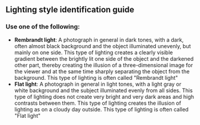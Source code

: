 ## Lighting style identification guide
### Use one of the following:
- **Rembrandt light**: A photograph in general in dark tones, with a dark, often almost black background and the object 
    illuminated unevenly, but mainly on one side. This type of lighting creates a clearly visible gradient between the 
    brightly lit one side of the object and the darkened other part, thereby creating the illusion of a three-dimensional 
    image for the viewer and at the same time sharply separating the object from the background. 
    This type of lighting is often called "Rembrandt light"
- **Flat light**: A photograph in general in light tones, with a light gray or white background and the subject illuminated 
    evenly from all sides. This type of lighting does not create very bright and very dark areas and high contrasts between
     them. This type of lighting creates the illusion of lighting as on a cloudy day outside. This type of lighting is often
      called "Flat light" 
    